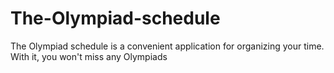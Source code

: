 # The-Olympiad-schedule
The Olympiad schedule is a convenient application for organizing your time. With it, you won't miss any Olympiads
